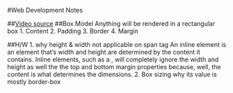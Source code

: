 #Web Development Notes

##[Video source](https://www.youtube.com/watch?v=xN8DPjcybpM)
##Box Model
Anything will be rendered in a rectangular box
    1. Content
    2. Padding
    3. Border
    4. Margin

##H/W
    1. why height & width not applicable on span tag
    An inline element is an element that’s width and height are determined by the content it contains. Inline elements, such as a <span>, will completely ignore the width and height as well the the top and bottom margin properties because, well, the content is what determines the dimensions. 
    2. Box sizing why its value is mostly border-box
    